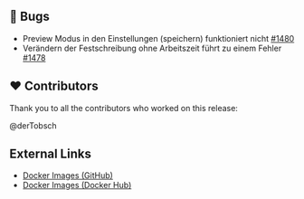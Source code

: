 ## 🐞 Bugs

- Preview Modus in den Einstellungen (speichern) funktioniert nicht [#1480](https://github.com/urlaubsverwaltung/zeiterfassung/issues/1480)
- Verändern der Festschreibung ohne Arbeitszeit führt zu einem Fehler [#1478](https://github.com/urlaubsverwaltung/zeiterfassung/issues/1478)

## ❤️ Contributors

Thank you to all the contributors who worked on this release:

@derTobsch
## External Links

- [Docker Images (GitHub)](https://github.com/urlaubsverwaltung/zeiterfassung/pkgs/container/zeiterfassung%2Fzeiterfassung)
- [Docker Images (Docker Hub)](https://hub.docker.com/r/urlaubsverwaltung/zeiterfassung)
